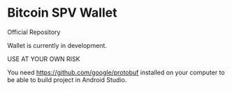 # Bitcoin SPV Wallet
Official Repository

Wallet is currently in development.

USE AT YOUR OWN RISK

You need https://github.com/google/protobuf installed on your computer to be able to build project in Android Studio.

